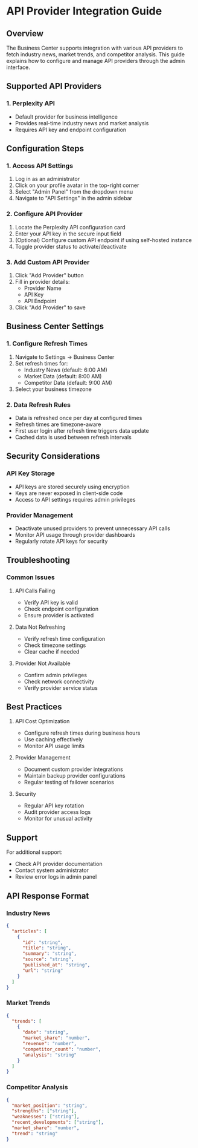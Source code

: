 # API Provider Integration Guide

## Overview

The Business Center supports integration with various API providers to fetch industry news, market trends, and competitor analysis. This guide explains how to configure and manage API providers through the admin interface.

## Supported API Providers

### 1. Perplexity API
- Default provider for business intelligence
- Provides real-time industry news and market analysis
- Requires API key and endpoint configuration

## Configuration Steps

### 1. Access API Settings
1. Log in as an administrator
2. Click on your profile avatar in the top-right corner
3. Select "Admin Panel" from the dropdown menu
4. Navigate to "API Settings" in the admin sidebar

### 2. Configure API Provider
1. Locate the Perplexity API configuration card
2. Enter your API key in the secure input field
3. (Optional) Configure custom API endpoint if using self-hosted instance
4. Toggle provider status to activate/deactivate

### 3. Add Custom API Provider
1. Click "Add Provider" button
2. Fill in provider details:
   - Provider Name
   - API Key
   - API Endpoint
3. Click "Add Provider" to save

## Business Center Settings

### 1. Configure Refresh Times
1. Navigate to Settings → Business Center
2. Set refresh times for:
   - Industry News (default: 6:00 AM)
   - Market Data (default: 8:00 AM)
   - Competitor Data (default: 9:00 AM)
3. Select your business timezone

### 2. Data Refresh Rules
- Data is refreshed once per day at configured times
- Refresh times are timezone-aware
- First user login after refresh time triggers data update
- Cached data is used between refresh intervals

## Security Considerations

### API Key Storage
- API keys are stored securely using encryption
- Keys are never exposed in client-side code
- Access to API settings requires admin privileges

### Provider Management
- Deactivate unused providers to prevent unnecessary API calls
- Monitor API usage through provider dashboards
- Regularly rotate API keys for security

## Troubleshooting

### Common Issues

1. API Calls Failing
   - Verify API key is valid
   - Check endpoint configuration
   - Ensure provider is activated

2. Data Not Refreshing
   - Verify refresh time configuration
   - Check timezone settings
   - Clear cache if needed

3. Provider Not Available
   - Confirm admin privileges
   - Check network connectivity
   - Verify provider service status

## Best Practices

1. API Cost Optimization
   - Configure refresh times during business hours
   - Use caching effectively
   - Monitor API usage limits

2. Provider Management
   - Document custom provider integrations
   - Maintain backup provider configurations
   - Regular testing of failover scenarios

3. Security
   - Regular API key rotation
   - Audit provider access logs
   - Monitor for unusual activity

## Support

For additional support:
- Check API provider documentation
- Contact system administrator
- Review error logs in admin panel

## API Response Format

### Industry News
```json
{
  "articles": [
    {
      "id": "string",
      "title": "string",
      "summary": "string",
      "source": "string",
      "published_at": "string",
      "url": "string"
    }
  ]
}
```

### Market Trends
```json
{
  "trends": [
    {
      "date": "string",
      "market_share": "number",
      "revenue": "number",
      "competitor_count": "number",
      "analysis": "string"
    }
  ]
}
```

### Competitor Analysis
```json
{
  "market_position": "string",
  "strengths": ["string"],
  "weaknesses": ["string"],
  "recent_developments": ["string"],
  "market_share": "number",
  "trend": "string"
}